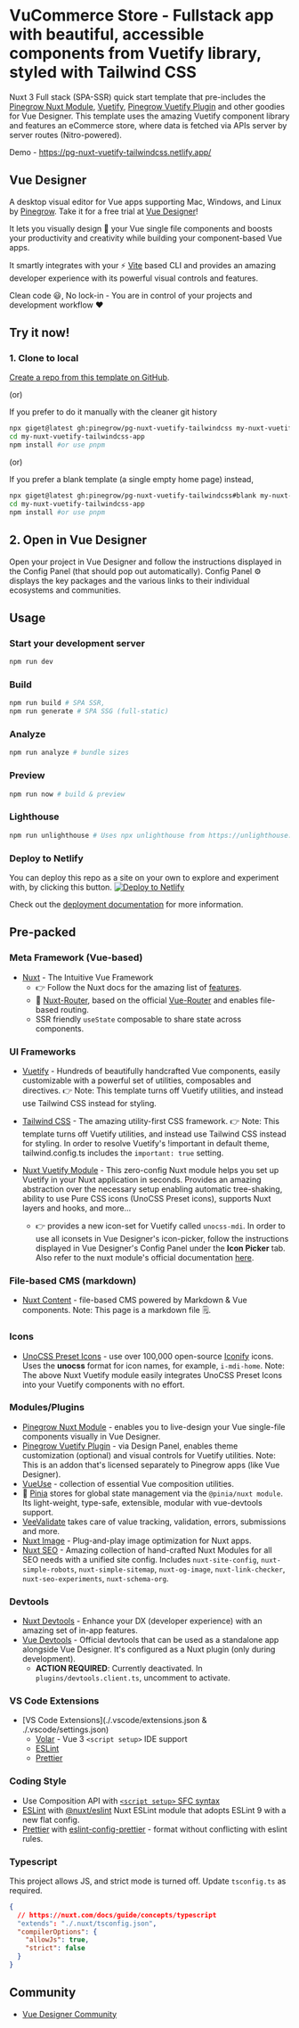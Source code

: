# VuCommerce Store - Fullstack app with beautiful, accessible components from Vuetify library, styled with Tailwind CSS

Nuxt 3 Full stack (SPA-SSR) quick start template that pre-includes the [Pinegrow Nuxt Module](https://www.npmjs.com/package/@pinegrow/nuxt-module), [Vuetify](https://vuetifyjs.com/en/introduction/why-vuetify/), [Pinegrow Vuetify Plugin](https://www.npmjs.com/package/@pinegrow/vuetify-plugin) and other goodies for Vue Designer. This template uses the amazing Vuetify component library and features an eCommerce store, where data is fetched via APIs server by server routes (Nitro-powered).

Demo - https://pg-nuxt-vuetify-tailwindcss.netlify.app/

## Vue Designer

A desktop visual editor for Vue apps supporting Mac, Windows, and Linux by [Pinegrow](https://pinegrow.com/). Take it for a free trial at [Vue Designer](https://vuedesigner.com)!

It lets you visually design 🎨 your Vue single file components and boosts your productivity and creativity while building your component-based Vue apps.

It smartly integrates with your ⚡️ [Vite](https://vitejs.dev/) based CLI and provides an amazing developer experience with its powerful visual controls and features.

Clean code 😃, No lock-in - You are in control of your projects and development workflow ❤️

## Try it now!

### 1. Clone to local

[Create a repo from this template on GitHub](https://github.com/pinegrow/pg-nuxt-vuetify-tailwindcss/generate).

(or)

If you prefer to do it manually with the cleaner git history

```bash
npx giget@latest gh:pinegrow/pg-nuxt-vuetify-tailwindcss my-nuxt-vuetify-tailwindcss-app #project-name
cd my-nuxt-vuetify-tailwindcss-app
npm install #or use pnpm
```

(or)

If you prefer a blank template (a single empty home page) instead,

```bash
npx giget@latest gh:pinegrow/pg-nuxt-vuetify-tailwindcss#blank my-nuxt-vuetify-tailwindcss-app #project-name
cd my-nuxt-vuetify-tailwindcss-app
npm install #or use pnpm
```

## 2. Open in Vue Designer

Open your project in Vue Designer and follow the instructions displayed in the Config Panel (that should pop out automatically). Config Panel ⚙️ displays the key packages and the various links to their individual ecosystems and communities.

## Usage

### Start your development server

```bash
npm run dev
```

### Build

```bash
npm run build # SPA SSR,
npm run generate # SPA SSG (full-static)
```

### Analyze

```bash
npm run analyze # bundle sizes
```

### Preview

```bash
npm run now # build & preview
```

### Lighthouse

```bash
npm run unlighthouse # Uses npx unlighthouse from https://unlighthouse.dev/ to run lighthouse on entire site (all pages)
```

### Deploy to Netlify

You can deploy this repo as a site on your own to explore and experiment with, by clicking this button.
[![Deploy to Netlify](https://www.netlify.com/img/deploy/button.svg)](https://app.netlify.com/start/deploy?repository=https://github.com/Pinegrow/pg-nuxt-vuetify-tailwindcss)

Check out the [deployment documentation](https://nuxt.com/docs/getting-started/deployment) for more information.

## Pre-packed

### Meta Framework (Vue-based)

- [Nuxt](https://nuxt.com/) - The Intuitive Vue Framework
  - 👉 Follow the Nuxt docs for the amazing list of [features](https://nuxt.com/docs/getting-started/introduction).
  - 🚦 [Nuxt-Router](https://nuxt.com/docs/getting-started/routing), based on the official [Vue-Router](https://vuejs.org/guide/introduction.html) and enables file-based routing.
  - SSR friendly `useState` composable to share state across components.

### UI Frameworks

- [Vuetify](https://vuetifyjs.com/en/introduction/why-vuetify/) - Hundreds of beautifully handcrafted Vue components, easily customizable with a powerful set of utilities, composables and directives.
  👉 Note: This template turns off Vuetify utilities, and instead use Tailwind CSS instead for styling.

- [Tailwind CSS](https://tailwindcss.com/docs/guides/nuxtjs#3) - The amazing utility-first CSS framework.
  👉 Note: This template turns off Vuetify utilities, and instead use Tailwind CSS instead for styling. In order to resolve Vuetify's !important in default theme, tailwind.config.ts includes the `important: true` setting.

- [Nuxt Vuetify Module](https://vuetify-nuxt-module.netlify.app/) - This zero-config Nuxt module helps you set up Vuetify in your Nuxt application in seconds. Provides an amazing abstraction over the necessary setup enabling automatic tree-shaking, ability to use Pure CSS icons (UnoCSS Preset icons), supports Nuxt layers and hooks, and more...
  - 👉 provides a new icon-set for Vuetify called `unocss-mdi`. In order to use all iconsets in Vue Designer's icon-picker, follow the instructions displayed in Vue Designer's Config Panel under the **Icon Picker** tab. Also refer to the nuxt module's official documentation [here](https://vuetify-nuxt-module.netlify.app/guide/icons/unocss-preset-icons.html).

### File-based CMS (markdown)

- [Nuxt Content](https://github.com/nuxt/content) - file-based CMS powered by Markdown & Vue components. Note: This page is a markdown file 🗒.

### Icons

- [UnoCSS Preset Icons](https://github.com/unocss/unocss/tree/main/packages/preset-icons/) - use over 100,000 open-source [Iconify](https://iconify.design/) icons. Uses the **unocss** format for icon names, for example, `i-mdi-home`. Note: The above Nuxt Vuetify module easily integrates UnoCSS Preset Icons into your Vuetify components with no effort.

### Modules/Plugins

- [Pinegrow Nuxt Module](https://www.npmjs.com/package/@pinegrow/nuxt-module) - enables you to live-design your Vue single-file components visually in Vue Designer.
- [Pinegrow Vuetify Plugin](https://www.npmjs.com/package/@pinegrow/vuetify-plugin) - via Design Panel, enables theme customization (optional) and visual controls for Vuetify utilities. Note: This is an addon that's licensed separately to Pinegrow apps (like Vue Designer).
- [VueUse](https://vueuse.org/) - collection of essential Vue composition utilities.
- 🍍 [Pinia](https://pinia.vuejs.org/ssr/nuxt.html) stores for global state management via the `@pinia/nuxt module`. Its light-weight, type-safe, extensible, modular with vue-devtools support.
- [VeeValidate](https://vee-validate.logaretm.com/v4/integrations/nuxt/) takes care of value tracking, validation, errors, submissions and more.
- [Nuxt Image](https://image.nuxt.com/) - Plug-and-play image optimization for Nuxt apps.
- [Nuxt SEO](https://nuxtseo.com/) - Amazing collection of hand-crafted Nuxt Modules for all SEO needs with a unified site config. Includes `nuxt-site-config`, `nuxt-simple-robots`, `nuxt-simple-sitemap`, `nuxt-og-image`, `nuxt-link-checker`, `nuxt-seo-experiments`, `nuxt-schema-org`.

### Devtools

- [Nuxt Devtools](https://devtools.nuxtjs.org) - Enhance your DX (developer experience) with an amazing set of in-app features.
- [Vue Devtools](https://devtools.vuejs.org/guide/installation.html#standalone) - Official devtools that can be used as a standalone app alongside Vue Designer. It's configured as a Nuxt plugin (only during development).
  - **ACTION REQUIRED**: Currently deactivated. In `plugins/devtools.client.ts`, uncomment to activate.

### VS Code Extensions

- [VS Code Extensions](./.vscode/extensions.json & ./.vscode/settings.json)
  - [Volar](https://marketplace.visualstudio.com/items?itemName=Vue.volar) - Vue 3 `<script setup>` IDE support
  - [ESLint](https://marketplace.visualstudio.com/items?itemName=dbaeumer.vscode-eslint)
  - [Prettier](https://marketplace.visualstudio.com/items?itemName=esbenp.prettier-vscode)

### Coding Style

- Use Composition API with [`<script setup>` SFC syntax](https://vuejs.org/guide/scaling-up/sfc.html)
- [ESLint](https://eslint.org) with [@nuxt/eslint](https://eslint.nuxt.com/packages/module) Nuxt ESLint module that adopts ESLint 9 with a new flat config.
- [Prettier](https://prettier.io) with [eslint-config-prettier](https://github.com/prettier/eslint-config-prettier) - format without conflicting with eslint rules.

### Typescript

This project allows JS, and strict mode is turned off. Update `tsconfig.ts` as required.

```json
{
  // https://nuxt.com/docs/guide/concepts/typescript
  "extends": "./.nuxt/tsconfig.json",
  "compilerOptions": {
    "allowJs": true,
    "strict": false
  }
}
```

## Community

- [Vue Designer Community](https://discord.gg/BYp45Nnu5T)
